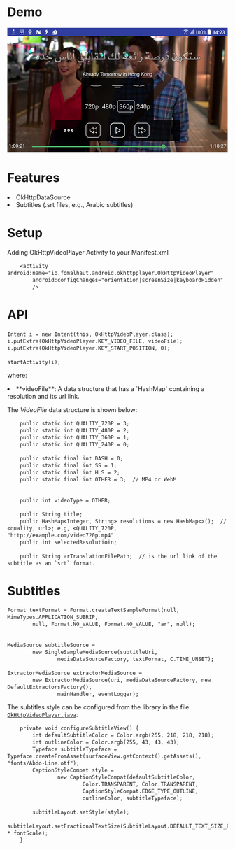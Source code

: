 
Demo
==

![Arabic subtitle ExoPlayer](art/OkHttpPlayer-demo.jpg "Arabic subtitle ExoPlayer")



Features
==
<li> OkHttpDataSource
<li> Subtitles (.srt files, e.g., Arabic subtitles)



Setup
==
Adding OkHttpVideoPlayer Activity to your Manifest.xml
```
    <activity android:name="io.fomalhaut.android.okhttpplayer.OkHttpVideoPlayer"
        android:configChanges="orientation|screenSize|keyboardHidden"
        />
```


API
==
```
Intent i = new Intent(this, OkHttpVideoPlayer.class);
i.putExtra(OkHttpVideoPlayer.KEY_VIDEO_FILE, videoFile);
i.putExtra(OkHttpVideoPlayer.KEY_START_POSITION, 0);

startActivity(i);

```


where:
<li> **videoFile**: A data structure that has a `HashMap` containing a resolution and its url link.

The *VideoFile* data structure is shown below:

```
    public static int QUALITY_720P = 3;
    public static int QUALITY_480P = 2;
    public static int QUALITY_360P = 1;
    public static int QUALITY_240P = 0;

    public static final int DASH = 0;
    public static final int SS = 1;
    public static final int HLS = 2;
    public static final int OTHER = 3;  // MP4 or WebM


    public int videoType = OTHER;

    public String title;
    public HashMap<Integer, String> resolutions = new HashMap<>();  // <quality, url>; e.g, <QUALITY_720P,     "http://example.com/video720p.mp4"
    public int selectedResolutioin;

    public String arTranslationFilePath;  // is the url link of the subtitle as an `srt` format.

```


Subtitles
==

```
Format textFormat = Format.createTextSampleFormat(null, MimeTypes.APPLICATION_SUBRIP,
        null, Format.NO_VALUE, Format.NO_VALUE, "ar", null);


MediaSource subtitleSource =
        new SingleSampleMediaSource(subtitleUri,
                mediaDataSourceFactory, textFormat, C.TIME_UNSET);

ExtractorMediaSource extractorMediaSource =
        new ExtractorMediaSource(uri, mediaDataSourceFactory, new DefaultExtractorsFactory(),
                mainHandler, eventLogger);
```

The subtitles style can be configured from the library in the file [`OkHttpVideoPlayer.java`](https://github.com/bluemix/OkHttpOkHttpVideoPlayerPlayer/blob/master/OkHttp-player-library/src/main/java/io/fomalhaut/android/okhttpplayer/OkHttpVideoPlayer.java):


```
    private void configureSubtitleView() {
        int defaultSubtitleColor = Color.argb(255, 218, 218, 218);
        int outlineColor = Color.argb(255, 43, 43, 43);
        Typeface subtitleTypeface = Typeface.createFromAsset(surfaceView.getContext().getAssets(), "fonts/Abdo-Line.otf");
        CaptionStyleCompat style =
                new CaptionStyleCompat(defaultSubtitleColor,
                        Color.TRANSPARENT, Color.TRANSPARENT,
                        CaptionStyleCompat.EDGE_TYPE_OUTLINE,
                        outlineColor, subtitleTypeface);

        subtitleLayout.setStyle(style);
        subtitleLayout.setFractionalTextSize(SubtitleLayout.DEFAULT_TEXT_SIZE_FRACTION * fontScale);
    }
```


